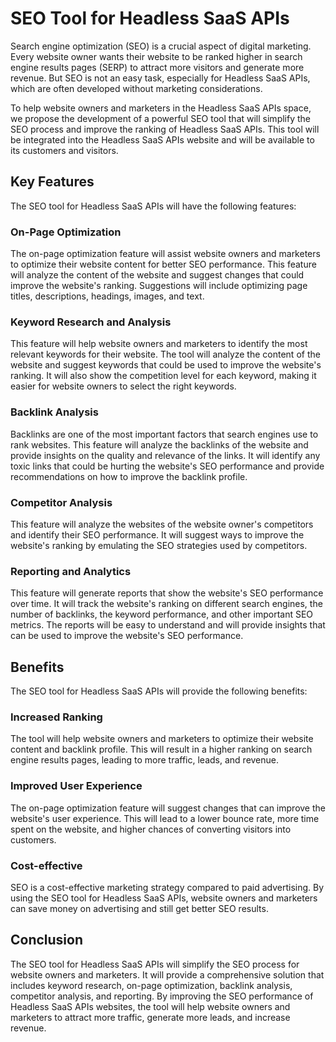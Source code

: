 # SEO Tool for Headless SaaS APIs

Search engine optimization (SEO) is a crucial aspect of digital marketing. Every website owner wants their website to be ranked higher in search engine results pages (SERP) to attract more visitors and generate more revenue. But SEO is not an easy task, especially for Headless SaaS APIs, which are often developed without marketing considerations.

To help website owners and marketers in the Headless SaaS APIs space, we propose the development of a powerful SEO tool that will simplify the SEO process and improve the ranking of Headless SaaS APIs. This tool will be integrated into the Headless SaaS APIs website and will be available to its customers and visitors.

## Key Features

The SEO tool for Headless SaaS APIs will have the following features:

### On-Page Optimization

The on-page optimization feature will assist website owners and marketers to optimize their website content for better SEO performance. This feature will analyze the content of the website and suggest changes that could improve the website's ranking. Suggestions will include optimizing page titles, descriptions, headings, images, and text.

### Keyword Research and Analysis

This feature will help website owners and marketers to identify the most relevant keywords for their website. The tool will analyze the content of the website and suggest keywords that could be used to improve the website's ranking. It will also show the competition level for each keyword, making it easier for website owners to select the right keywords.

### Backlink Analysis

Backlinks are one of the most important factors that search engines use to rank websites. This feature will analyze the backlinks of the website and provide insights on the quality and relevance of the links. It will identify any toxic links that could be hurting the website's SEO performance and provide recommendations on how to improve the backlink profile.

### Competitor Analysis

This feature will analyze the websites of the website owner's competitors and identify their SEO performance. It will suggest ways to improve the website's ranking by emulating the SEO strategies used by competitors.

### Reporting and Analytics

This feature will generate reports that show the website's SEO performance over time. It will track the website's ranking on different search engines, the number of backlinks, the keyword performance, and other important SEO metrics. The reports will be easy to understand and will provide insights that can be used to improve the website's SEO performance.

## Benefits

The SEO tool for Headless SaaS APIs will provide the following benefits:

### Increased Ranking

The tool will help website owners and marketers to optimize their website content and backlink profile. This will result in a higher ranking on search engine results pages, leading to more traffic, leads, and revenue.

### Improved User Experience

The on-page optimization feature will suggest changes that can improve the website's user experience. This will lead to a lower bounce rate, more time spent on the website, and higher chances of converting visitors into customers.

### Cost-effective

SEO is a cost-effective marketing strategy compared to paid advertising. By using the SEO tool for Headless SaaS APIs, website owners and marketers can save money on advertising and still get better SEO results.

## Conclusion

The SEO tool for Headless SaaS APIs will simplify the SEO process for website owners and marketers. It will provide a comprehensive solution that includes keyword research, on-page optimization, backlink analysis, competitor analysis, and reporting. By improving the SEO performance of Headless SaaS APIs websites, the tool will help website owners and marketers to attract more traffic, generate more leads, and increase revenue.